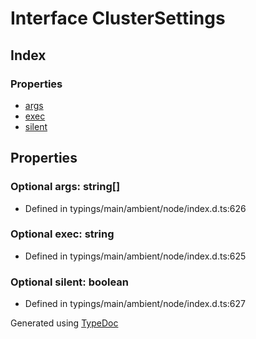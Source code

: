 # Interface ClusterSettings


## Index

### Properties
* [args](_typings_main_ambient_node_index_d_._cluster_.clustersettings.md#args)
* [exec](_typings_main_ambient_node_index_d_._cluster_.clustersettings.md#exec)
* [silent](_typings_main_ambient_node_index_d_._cluster_.clustersettings.md#silent)

## Properties

### Optional args: string[]

* Defined in typings/main/ambient/node/index.d.ts:626


### Optional exec: string

* Defined in typings/main/ambient/node/index.d.ts:625


### Optional silent: boolean

* Defined in typings/main/ambient/node/index.d.ts:627



Generated using [TypeDoc](http://typedoc.io)
